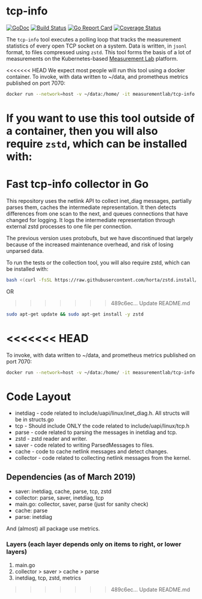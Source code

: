 # tcp-info

[![GoDoc](https://godoc.org/github.com/m-lab/tcp-info?status.svg)](https://godoc.org/github.com/m-lab/tcp-info) [![Build Status](https://travis-ci.org/m-lab/tcp-info.svg?branch=master)](https://travis-ci.org/m-lab/tcp-info) [![Go Report Card](https://goreportcard.com/badge/github.com/m-lab/tcp-info)](https://goreportcard.com/report/github.com/m-lab/tcp-info) [![Coverage Status](https://coveralls.io/repos/m-lab/tcp-info/badge.svg?branch=master)](https://coveralls.io/github/m-lab/tcp-info?branch=master)

The `tcp-info` tool executes a polling loop that tracks the measurement statistics of every open TCP socket on a system.  Data is written, in `jsonl` format, to files compressed using `zstd`.  This tool forms the basis of a lot of measurements on the Kubernetes-based [Measurement Lab](https://measurementlab.net) platform.

<<<<<<< HEAD
We expect most people will run this tool using a
docker container.  To invoke, with data written to ~/data, and prometheus
metrics published on port 7070:

```bash
docker run --network=host -v ~/data:/home/ -it measurementlab/tcp-info -prom=7070
```

If you want to use this tool outside of a container, then you will also require
`zstd`, which can be installed with:
=======
# Fast tcp-info collector in Go

This repository uses the netlink API to collect inet_diag messages, partially parses them, caches the intermediate representation.
It then detects differences from one scan to the next, and queues connections that have changed for logging.
It logs the intermediate representation through external zstd processes to one file per connection.

The previous version uses protobufs, but we have discontinued that largely because of the increased maintenance overhead, and risk of losing unparsed data.

To run the tests or the collection tool, you will also require zstd, which can be installed with:

```bash
bash <(curl -fsSL https://raw.githubusercontent.com/horta/zstd.install/master/install)
```

OR
>>>>>>> 489c6ec... Update README.md

```bash
sudo apt-get update && sudo apt-get install -y zstd
```
<<<<<<< HEAD
=======


To invoke, with data written to ~/data, and prometheus metrics published on port
7070:
```bash
docker run --network=host -v ~/data:/home/ -it measurementlab/tcp-info -prom=7070
```

# Code Layout

* inetdiag - code related to include/uapi/linux/inet_diag.h.  All structs will be in structs.go
* tcp - Should include ONLY the code related to include/uapi/linux/tcp.h
* parse - code related to parsing the messages in inetdiag and tcp.
* zstd - zstd reader and writer.
* saver - code related to writing ParsedMessages to files.
* cache - code to cache netlink messages and detect changes.
* collector - code related to collecting netlink messages from the kernel.

## Dependencies (as of March 2019)

* saver: inetdiag, cache, parse, tcp, zstd
* collector: parse, saver, inetdiag, tcp
* main.go: collector, saver, parse (just for sanity check)
* cache: parse
* parse: inetdiag

And (almost) all package use metrics.

### Layers (each layer depends only on items to right, or lower layers)
1. main.go
1. collector > saver > cache > parse
1. inetdiag, tcp, zstd, metrics


>>>>>>> 489c6ec... Update README.md
